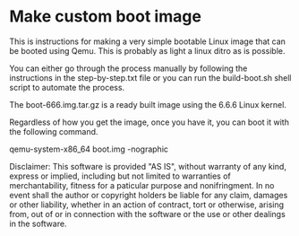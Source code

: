 # Make custom boot image

This is instructions for making a very simple bootable Linux image that can be booted using Qemu. This is probably as light a linux ditro as is possible.

You can either go through the process manually by following the instructions in the step-by-step.txt file or you can run the build-boot.sh shell script to automate the process.

The boot-666.img.tar.gz is a ready built image using the 6.6.6 Linux kernel.

Regardless of how you get the image, once you have it, you can boot it with the following command.

qemu-system-x86_64 boot.img -nographic

Disclaimer: This software is provided "AS IS", without warranty of any kind, express or implied, including but not limited to warranties of merchantability, fitness for a paticular purpose and nonifringment. In no event shall the author or copyright holders be liable for any claim, damages or other liability, whether in an action of contract, tort or otherwise, arising from, out of or in connection with the software or the use or other dealings in the software.

